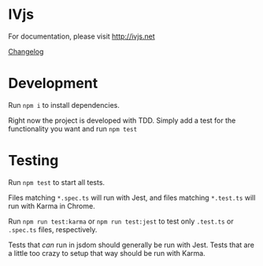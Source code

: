 # IVjs

For documentation, please visit <http://ivjs.net>

[Changelog](./CHANGELOG.md)

# Development

Run `npm i` to install dependencies.

Right now the project is developed with TDD. Simply add a test for the functionality you want and run `npm test`

# Testing

Run `npm test` to start all tests.

Files matching `*.spec.ts` will run with Jest, and files matching `*.test.ts` will run with Karma in Chrome.

Run `npm run test:karma` or `npm run test:jest` to test only `.test.ts` or `.spec.ts` files, respectively.

Tests that _can_ run in jsdom should generally be run with Jest. Tests that are a little too crazy to setup that way should be run with Karma.
